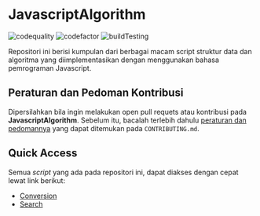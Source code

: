 # JavascriptAlgorithm
![codequality](https://img.shields.io/lgtm/grade/javascript/github/bellshade/JavascriptAlgorithm?label=code%20quality%3A%20js&style=for-the-badge)
![codefactor](https://img.shields.io/codefactor/grade/github/bellshade/JavascriptAlgorithm/main?label=code%20factor%20quality&style=for-the-badge)
![buildTesting](https://img.shields.io/github/workflow/status/bellshade/JavascriptAlgorithm/Node%20CI?style=for-the-badge)

Repositori ini berisi kumpulan dari berbagai macam script struktur data dan algoritma yang diimplementasikan dengan menggunakan bahasa pemrograman Javascript.

## Peraturan dan Pedoman Kontribusi
Dipersilahkan bila ingin melakukan open pull requets atau kontribusi pada **JavascriptAlgorithm**. Sebelum itu, bacalah terlebih dahulu [peraturan dan pedomannya](CONTRIBUTING.md) yang dapat ditemukan pada ``CONTRIBUTING.md``.

## Quick Access
Semua *script* yang ada pada repositori ini, dapat diakses dengan cepat lewat link berikut:
- [Conversion](https://github.com/bellshade/JavascriptAlgorithm/tree/main/conversion)
- [Search](https://github.com/bellshade/JavascriptAlgorithm/tree/main/search)
